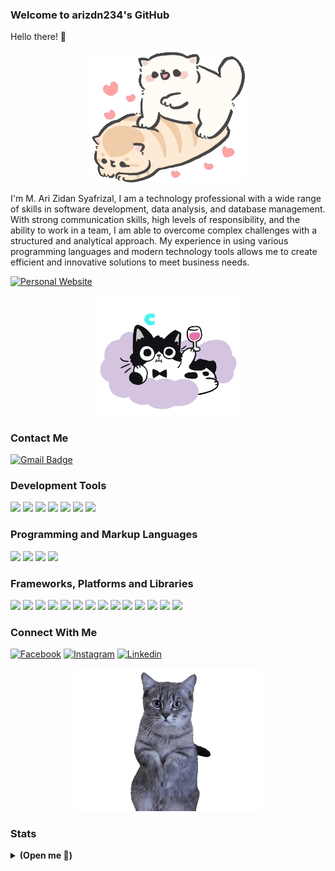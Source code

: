 ### Welcome to arizdn234's GitHub
Hello there! 👋 <br>
<p align="center">
    <img src="https://raw.githubusercontent.com/arizdn234/arizdn234/main/mimiw.gif" width="250"></center>
</p>

<p>I'm M. Ari Zidan Syafrizal, I am a technology professional with a wide range of skills in software development, data analysis, and database management. With strong communication skills, high levels of responsibility, and the ability to work in a team, I am able to overcome complex challenges with a structured and analytical approach. My experience in using various programming languages ​​and modern technology tools allows me to create efficient and innovative solutions to meet business needs.</p>

[![Personal Website](https://img.shields.io/badge/Personal%20Website-255E63?style=for-the-badge&logo=About.me&logoColor=white)](https://arizdn234.github.io/arz-portfolio-112/)

<p align="center">
    <img src="https://raw.githubusercontent.com/arizdn234/arizdn234/main/mimiw2.gif" width="230">
</p>

### Contact Me
[![Gmail Badge](https://img.shields.io/badge/zidanerizal17@gmail.com-D14836?style=for-the-badge&logo=gmail&logoColor=white)](mailto:zidanerizal17@gmail.com)

### Development Tools
![](https://img.shields.io/badge/VSCode-0078D4?style=for-the-badge&logo=visual%20studio%20code&logoColor=white)
![](https://img.shields.io/badge/Postman-FF6C37?style=for-the-badge&logo=Postman&logoColor=white)
![](https://img.shields.io/badge/GIT-E44C30?style=for-the-badge&logo=git&logoColor=white)
![](https://img.shields.io/badge/GitHub-222222?style=for-the-badge&logo=github&logoColor=white)
![](https://img.shields.io/badge/jupyter%20notebook-fc8038?style=for-the-badge&logo=jupyter&logoColor=white)
![](https://img.shields.io/badge/Google%20Colab-F9AB00?style=for-the-badge&logo=Google%20Colab&logoColor=white)
![](https://img.shields.io/badge/Navicat-fc9403?style=for-the-badge&logo=navicat&logoColor=white)

### Programming and Markup Languages
![](https://img.shields.io/badge/Go-007ACC?style=for-the-badge&logo=go&logoColor=white)
![](https://img.shields.io/badge/Python-0335fc?style=for-the-badge&logo=python&logoColor=white)
![](https://img.shields.io/badge/JavaScript-323330?style=for-the-badge&logo=javascript&logoColor=F7DF1E)
![](https://img.shields.io/badge/PHP-777BB4?style=for-the-badge&logo=php&logoColor=white)

### Frameworks, Platforms and Libraries
![](https://img.shields.io/badge/Pypi-0700de?style=for-the-badge&logo=pypi&logoColor=white)
![](https://img.shields.io/badge/npm-CB3837?style=for-the-badge&logo=npm&logoColor=white)
![](https://img.shields.io/badge/Yarn-3a166e?style=for-the-badge&logo=yarn&logoColor=white)
![](https://img.shields.io/badge/Laravel-FF2D20?style=for-the-badge&logo=laravel&logoColor=white)
![](https://img.shields.io/badge/Gin-1c58e6?style=for-the-badge&logo=gin&logoColor=white)
![](https://img.shields.io/badge/prisma-222222?style=for-the-badge&logo=prisma&logoColor=white)
![](https://img.shields.io/badge/sequelize-001bc9?style=for-the-badge&logo=sequelize&logoColor=white)
![](https://img.shields.io/badge/django-033600?style=for-the-badge&logo=django&logoColor=white)
![](https://img.shields.io/badge/streamlit-ff003c?style=for-the-badge&logo=streamlit&logoColor=white)
![](https://img.shields.io/badge/scikit%20learn-f25900?style=for-the-badge&logo=scikitlearn&logoColor=white)
![](https://img.shields.io/badge/VITE%20JS-646CFF?style=for-the-badge&logo=vite&logoColor=white)
![](https://img.shields.io/badge/ALPINE.JS-8BC0D0?style=for-the-badge&logo=alpinedotjs&logoColor=white)
![](https://img.shields.io/badge/FASTAPI-009688?style=for-the-badge&logo=fastapi&logoColor=white)
![](https://img.shields.io/badge/Go%20fiber-007ACC?style=for-the-badge&logo=gofiber&logoColor=white)

### Connect With Me
[![Facebook](https://img.shields.io/badge/Facebook-1877F2?style=for-the-badge&logo=facebook&logoColor=white)](https://www.facebook.com/profile.php?id=100014165072831)
[![Instagram](https://img.shields.io/badge/Instagram-E4405F?style=for-the-badge&logo=instagram&logoColor=white)](https://www.instagram.com/z.id21/)
[![Linkedin](https://img.shields.io/badge/Linked%20In-0077B5?style=for-the-badge&logo=linkedin&logoColor=white)](https://www.linkedin.com/in/arizidan/)

<p align="center">
    <img src="https://raw.githubusercontent.com/arizdn234/arizdn234/main/mimi3.gif" width="300">
</p>

### Stats
<details>
 <summary><strong>(Open me 👀)</strong></summary>
 <br>
 <p><img src="https://github-readme-streak-stats.herokuapp.com?user=arizdn234&theme=tokyonight&hide_border=true&border_radius=3&card_width=600&card_height=270)](https://git.io/streak-stats" alt="Stat Streak" width="350" /></p>
 <p><img src="https://github-readme-stats.vercel.app/api?username=arizdn234&show_icons=true&theme=tokyonight&hide_border=true&count_private=true&line_height=27" alt="Github Stats" width="350" /></p>
 <p><img src="https://github-readme-stats.vercel.app/api/top-langs/?username=arizdn234&theme=tokyonight&hide_border=true&langs_count=5" alt="Most used languages" width="350" /></p>

</details>
